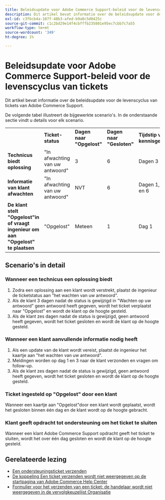 ```yaml
---
title: Beleidsupdate voor Adobe Commerce Support-beleid voor de levenscyclus van tickets
description: Dit artikel bevat informatie over de beleidsupdate voor de levenscyclus van tickets van Adobe Commerce Support.
exl-id: c3fbcb4a-107f-48b3-afed-b9a0c5d0425c
source-git-commit: c1c2bd29e14f4cbfffb235801e95ec7cbb7c7a55
workflow-type: tm+mt
source-wordcount: '349'
ht-degree: 1%

---
```


# Beleidsupdate voor Adobe Commerce Support-beleid voor de levenscyclus van tickets

Dit artikel bevat informatie over de beleidsupdate voor de levenscyclus van tickets van Adobe Commerce Support.

De volgende tabel illustreert de bijgewerkte scenario&#39;s. In de onderstaande sectie vindt u details voor elk scenario.

<table>
 <tbody>
 <tr>
 <td class="wysiwyg-text-align-center"> </td>
 <td class="wysiwyg-text-align-center"><strong>Ticket-status</strong></td>
 <td class="wysiwyg-text-align-center"><strong>Dagen naar "Opgelost"</strong></td>
 <td class="wysiwyg-text-align-center"><strong>Dagen naar "Gesloten"</strong></td>
 <td class="wysiwyg-text-align-center"><strong>Tijdstip van kennisgeving</strong></td>
 </tr>
 <tr>
 <td class="wysiwyg-text-align-left"><strong>Technicus biedt oplossing</strong></td>
 <td class="wysiwyg-text-align-center">"In afwachting van uw antwoord"</td>
 <td class="wysiwyg-text-align-center">3</td>
 <td class="wysiwyg-text-align-center">6</td>
 <td class="wysiwyg-text-align-center">Dagen 3 en 6</td>
 </tr>
 <tr>
 <td class="wysiwyg-text-align-left"><strong>Informatie van klant afwachten</strong></td>
 <td class="wysiwyg-text-align-center">"In afwachting van uw antwoord"</td>
 <td class="wysiwyg-text-align-center">NVT</td>
 <td class="wysiwyg-text-align-center">6</td>
 <td class="wysiwyg-text-align-center">Dagen 1, 3 en 6</td>
 </tr>
 <tr>
 <td class="wysiwyg-text-align-left"><strong>De klant stelt "Opgelost"in of vraagt ingenieur om aan "Opgelost" te plaatsen</strong></td>
 <td class="wysiwyg-text-align-center">"Opgelost"</td>
 <td class="wysiwyg-text-align-center">Meteen</td>
 <td class="wysiwyg-text-align-center">1</td>
 <td class="wysiwyg-text-align-center">Dag 1</td>
 </tr>
 </tbody>
 </table>

## Scenario&#39;s in detail

### Wanneer een technicus een oplossing biedt

1. Zodra een oplossing aan een klant wordt verstrekt, plaatst de ingenieur de ticketstatus aan &quot;het wachten van uw antwoord&quot;.
1. Als de klant 3 dagen nadat de status is gewijzigd in &quot;Wachten op uw antwoord&quot; geen antwoord heeft gegeven, wordt het ticket verplaatst naar &quot;Opgelost&quot; en wordt de klant op de hoogte gesteld.
1. Als de klant zes dagen nadat de status is gewijzigd, geen antwoord heeft gegeven, wordt het ticket gesloten en wordt de klant op de hoogte gesteld.

### Wanneer een klant aanvullende informatie nodig heeft

1. Als een update van de klant wordt vereist, plaatst de ingenieur het kaartje aan &quot;het wachten van uw antwoord&quot;.
1. Meldingen worden op dag 1 en 3 naar de klant verzonden en vragen om follow-up.
1. Als de klant zes dagen nadat de status is gewijzigd, geen antwoord heeft gegeven, wordt het ticket gesloten en wordt de klant op de hoogte gesteld.

### Ticket ingesteld op &quot;Opgelost&quot; door een klant

Wanneer een kaartje aan &quot;Opgelost&quot;door een klant wordt geplaatst, wordt het gesloten binnen één dag en de klant wordt op de hoogte gebracht.

### Klant geeft opdracht tot ondersteuning om het ticket te sluiten

Wanneer een klant Adobe Commerce Support opdracht geeft het ticket te sluiten, wordt het over één dag gesloten en wordt de klant op de hoogte gesteld.

## Gerelateerde lezing

* [Een ondersteuningsticket verzenden](/help/help-center-guide/help-center/magento-help-center-user-guide.md#submit-ticket)
* [De koppeling Een ticket verzenden wordt niet weergegeven op de startpagina van Adobe Commerce Help Center](/help/help-center-guide/help-center/magento-help-center-user-guide.md#no-submit-link)
* [Formulier voor het verzenden van een ticket: de handelaar wordt niet weergegeven in de vervolgkeuzelijst Organisatie](/help/help-center-guide/help-center/magento-help-center-user-guide.md#merchant-not-displayed)
